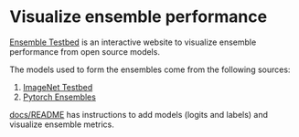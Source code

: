 # Visualize ensemble performance

[Ensemble Testbed](https://ekellbuch-ensemble-testbed-web-appensemble-gains-app-bvdca2.streamlit.app/) is an interactive website to visualize ensemble performance from open source models.

The models used to form the ensembles come from the following sources:
1. [ImageNet Testbed](https://github.com/modestyachts/imagenet-testbed)
2. [Pytorch Ensembles](https://github.com/SamsungLabs/pytorch-ensembles)

[docs/README](docs/README.md) has instructions to add models (logits and labels) and visualize ensemble metrics.